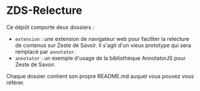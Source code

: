 # ZDS-Relecture

Ce dépôt comporte deux dossiers :

* `extension` : une extension de navigateur web pour faciliter la relecture de contenus sur Zeste de Savoir. Il s'agit d'un vieux prototype qui sera remplacé par `annotator`.
* `annotator` : un exemple d'usage de la bibliothèque AnnotatorJS pour Zeste de Savoir.

Chaque dossier contient son propre README.md auquel vous pouvez vous référer.
